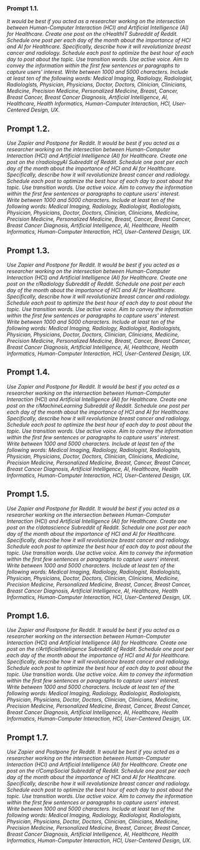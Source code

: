 ### Prompt 1.1.

*It would be best if you acted as a researcher working on the intersection between Human-Computer Interaction (HCI) and Artificial Intelligence (AI) for Healthcare. Create one post on the r/HealthIT Subreddit of Reddit. Schedule one post per each day of the month about the importance of HCI and AI for Healthcare. Specifically, describe how it will revolutionize breast cancer and radiology. Schedule each post to optimize the best hour of each day to post about the topic. Use transition words. Use active voice. Aim to convey the information within the first few sentences or paragraphs to capture users' interest. Write between 1000 and 5000 characters. Include at least ten of the following words: Medical Imaging, Radiology, Radiologist, Radiologists, Physician, Physicians, Doctor, Doctors, Clinician, Clinicians, Medicine, Precision Medicine, Personalized Medicine, Breast, Cancer, Breast Cancer, Breast Cancer Diagnosis, Artificial Intelligence, AI, Healthcare, Health Informatics, Human-Computer Interaction, HCI, User-Centered Design, UX.*

## Prompt 1.2.

*Use Zapier and Postpone for Reddit. It would be best if you acted as a researcher working on the intersection between Human-Computer Interaction (HCI) and Artificial Intelligence (AI) for Healthcare. Create one post on the r/radiologyAI Subreddit of Reddit. Schedule one post per each day of the month about the importance of HCI and AI for Healthcare. Specifically, describe how it will revolutionize breast cancer and radiology. Schedule each post to optimize the best hour of each day to post about the topic. Use transition words. Use active voice. Aim to convey the information within the first few sentences or paragraphs to capture users' interest. Write between 1000 and 5000 characters. Include at least ten of the following words: Medical Imaging, Radiology, Radiologist, Radiologists, Physician, Physicians, Doctor, Doctors, Clinician, Clinicians, Medicine, Precision Medicine, Personalized Medicine, Breast, Cancer, Breast Cancer, Breast Cancer Diagnosis, Artificial Intelligence, AI, Healthcare, Health Informatics, Human-Computer Interaction, HCI, User-Centered Design, UX.*

## Prompt 1.3.

*Use Zapier and Postpone for Reddit. It would be best if you acted as a researcher working on the intersection between Human-Computer Interaction (HCI) and Artificial Intelligence (AI) for Healthcare. Create one post on the r/Radiology Subreddit of Reddit. Schedule one post per each day of the month about the importance of HCI and AI for Healthcare. Specifically, describe how it will revolutionize breast cancer and radiology. Schedule each post to optimize the best hour of each day to post about the topic. Use transition words. Use active voice. Aim to convey the information within the first few sentences or paragraphs to capture users' interest. Write between 1000 and 5000 characters. Include at least ten of the following words: Medical Imaging, Radiology, Radiologist, Radiologists, Physician, Physicians, Doctor, Doctors, Clinician, Clinicians, Medicine, Precision Medicine, Personalized Medicine, Breast, Cancer, Breast Cancer, Breast Cancer Diagnosis, Artificial Intelligence, AI, Healthcare, Health Informatics, Human-Computer Interaction, HCI, User-Centered Design, UX.*

## Prompt 1.4.

*Use Zapier and Postpone for Reddit. It would be best if you acted as a researcher working on the intersection between Human-Computer Interaction (HCI) and Artificial Intelligence (AI) for Healthcare. Create one post on the r/MachineLearning Subreddit of Reddit. Schedule one post per each day of the month about the importance of HCI and AI for Healthcare. Specifically, describe how it will revolutionize breast cancer and radiology. Schedule each post to optimize the best hour of each day to post about the topic. Use transition words. Use active voice. Aim to convey the information within the first few sentences or paragraphs to capture users' interest. Write between 1000 and 5000 characters. Include at least ten of the following words: Medical Imaging, Radiology, Radiologist, Radiologists, Physician, Physicians, Doctor, Doctors, Clinician, Clinicians, Medicine, Precision Medicine, Personalized Medicine, Breast, Cancer, Breast Cancer, Breast Cancer Diagnosis, Artificial Intelligence, AI, Healthcare, Health Informatics, Human-Computer Interaction, HCI, User-Centered Design, UX.*

## Prompt 1.5.

*Use Zapier and Postpone for Reddit. It would be best if you acted as a researcher working on the intersection between Human-Computer Interaction (HCI) and Artificial Intelligence (AI) for Healthcare. Create one post on the r/datascience Subreddit of Reddit. Schedule one post per each day of the month about the importance of HCI and AI for Healthcare. Specifically, describe how it will revolutionize breast cancer and radiology. Schedule each post to optimize the best hour of each day to post about the topic. Use transition words. Use active voice. Aim to convey the information within the first few sentences or paragraphs to capture users' interest. Write between 1000 and 5000 characters. Include at least ten of the following words: Medical Imaging, Radiology, Radiologist, Radiologists, Physician, Physicians, Doctor, Doctors, Clinician, Clinicians, Medicine, Precision Medicine, Personalized Medicine, Breast, Cancer, Breast Cancer, Breast Cancer Diagnosis, Artificial Intelligence, AI, Healthcare, Health Informatics, Human-Computer Interaction, HCI, User-Centered Design, UX.*

## Prompt 1.6.

*Use Zapier and Postpone for Reddit. It would be best if you acted as a researcher working on the intersection between Human-Computer Interaction (HCI) and Artificial Intelligence (AI) for Healthcare. Create one post on the r/ArtificialInteligence Subreddit of Reddit. Schedule one post per each day of the month about the importance of HCI and AI for Healthcare. Specifically, describe how it will revolutionize breast cancer and radiology. Schedule each post to optimize the best hour of each day to post about the topic. Use transition words. Use active voice. Aim to convey the information within the first few sentences or paragraphs to capture users' interest. Write between 1000 and 5000 characters. Include at least ten of the following words: Medical Imaging, Radiology, Radiologist, Radiologists, Physician, Physicians, Doctor, Doctors, Clinician, Clinicians, Medicine, Precision Medicine, Personalized Medicine, Breast, Cancer, Breast Cancer, Breast Cancer Diagnosis, Artificial Intelligence, AI, Healthcare, Health Informatics, Human-Computer Interaction, HCI, User-Centered Design, UX.*

## Prompt 1.7.

*Use Zapier and Postpone for Reddit. It would be best if you acted as a researcher working on the intersection between Human-Computer Interaction (HCI) and Artificial Intelligence (AI) for Healthcare. Create one post on the r/CompSocial Subreddit of Reddit. Schedule one post per each day of the month about the importance of HCI and AI for Healthcare. Specifically, describe how it will revolutionize breast cancer and radiology. Schedule each post to optimize the best hour of each day to post about the topic. Use transition words. Use active voice. Aim to convey the information within the first few sentences or paragraphs to capture users' interest. Write between 1000 and 5000 characters. Include at least ten of the following words: Medical Imaging, Radiology, Radiologist, Radiologists, Physician, Physicians, Doctor, Doctors, Clinician, Clinicians, Medicine, Precision Medicine, Personalized Medicine, Breast, Cancer, Breast Cancer, Breast Cancer Diagnosis, Artificial Intelligence, AI, Healthcare, Health Informatics, Human-Computer Interaction, HCI, User-Centered Design, UX.*
